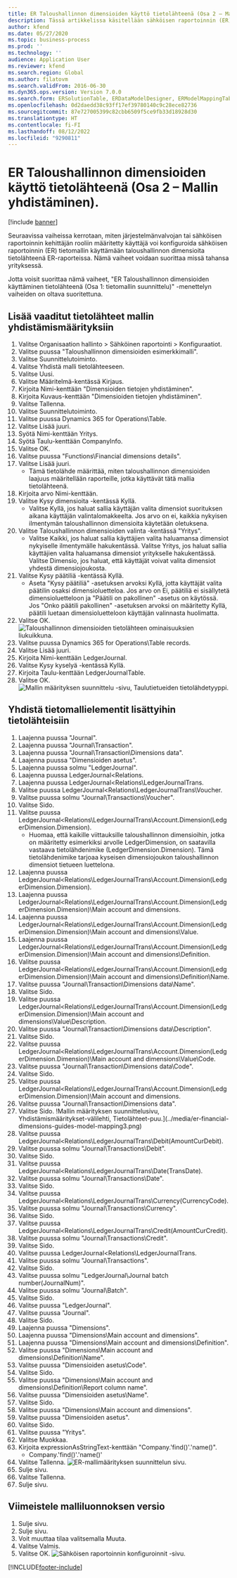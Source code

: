 ```yaml
---
title: ER Taloushallinnon dimensioiden käyttö tietolähteenä (Osa 2 – Mallin yhdistäminen).
description: Tässä artikkelissa käsitellään sähköisen raportoinnin (ER) mallin määrittämistä käyttämään taloushallinnon dimensioita ER-raporttien tietolähteenä. (Osa 2)
author: kfend
ms.date: 05/27/2020
ms.topic: business-process
ms.prod: ''
ms.technology: ''
audience: Application User
ms.reviewer: kfend
ms.search.region: Global
ms.author: filatovm
ms.search.validFrom: 2016-06-30
ms.dyn365.ops.version: Version 7.0.0
ms.search.form: ERSolutionTable, ERDataModelDesigner, ERModelMappingTable, ERModelMappingDesigner, ERExpressionDesignerFormula
ms.openlocfilehash: 0d2daedd38c93ff17ef39780140c9c28ece82736
ms.sourcegitcommit: 87e727005399c82cbb6509f5ce9fb33d18928d30
ms.translationtype: HT
ms.contentlocale: fi-FI
ms.lasthandoff: 08/12/2022
ms.locfileid: "9290811"
---
```

# <a name="er-use-financial-dimensions-as-a-data-source-part-2---model-mapping"></a>ER Taloushallinnon dimensioiden käyttö tietolähteenä (Osa 2 – Mallin yhdistäminen).

[!include [banner](../../includes/banner.md)]

Seuraavissa vaiheissa kerrotaan, miten järjestelmänvalvojan tai sähköisen raportoinnin kehittäjän rooliin määritetty käyttäjä voi konfiguroida sähköisen raportoinnin (ER) tietomallin käyttämään taloushallinnon dimensioita tietolähteenä ER-raporteissa. Nämä vaiheet voidaan suorittaa missä tahansa yrityksessä.

Jotta voisit suorittaa nämä vaiheet, "ER Taloushallinnon dimensioiden käyttäminen tietolähteenä (Osa 1: tietomallin suunnittelu)" -menettelyn vaiheiden on oltava suoritettuna.


## <a name="add-required-data-sources-to-model-mapping"></a>Lisää vaaditut tietolähteet mallin yhdistämismäärityksiin
1. Valitse Organisaation hallinto > Sähköinen raportointi > Konfiguraatiot.
2. Valitse puussa "Taloushallinnon dimensioiden esimerkkimalli".
3. Valitse Suunnittelutoiminto.
4. Valitse Yhdistä malli tietolähteeseen.
5. Valitse Uusi.
6. Valitse Määritelmä-kentässä Kirjaus.
7. Kirjoita Nimi-kenttään "Dimensioiden tietojen yhdistäminen".
8. Kirjoita Kuvaus-kenttään "Dimensioiden tietojen yhdistäminen".
9. Valitse Tallenna.
10. Valitse Suunnittelutoiminto.
11. Valitse puussa Dynamics 365 for Operations\Table.
12. Valitse Lisää juuri.
13. Syötä Nimi-kenttään Yritys.
14. Syötä Taulu-kenttään CompanyInfo.
15. Valitse OK.
16. Valitse puussa "Functions\Financial dimensions details".
17. Valitse Lisää juuri.
    * Tämä tietolähde määrittää, miten taloushallinnon dimensioiden laajuus määritellään raporteille, jotka käyttävät tätä mallia tietolähteenä.  
18. Kirjoita arvo Nimi-kenttään.
19. Valitse Kysy dimensioita -kentässä Kyllä.
    * Valitse Kyllä, jos haluat sallia käyttäjän valita dimensiot suorituksen aikana käyttäjän valintalomakkeelta. Jos arvo on ei, kaikkia nykyisen ilmentymän taloushallinnon dimensioita käytetään oletuksena.  
20. Valitse Taloushallinnon dimensioiden valinta -kentässä "Yritys".
    * Valitse Kaikki, jos haluat sallia käyttäjien valita haluamansa dimensiot nykyiselle ilmentymälle hakukentässä.  Valitse Yritys, jos haluat sallia käyttäjien valita haluamansa dimensiot yritykselle hakukentässä.  Valitse Dimensio, jos haluat, että käyttäjät voivat valita dimensiot yhdestä dimensiojoukosta.  
21. Valitse Kysy päätiliä -kentässä Kyllä.
    * Aseta "Kysy päätiliä" -asetuksen arvoksi Kyllä, jotta käyttäjät valita päätilin osaksi dimensioluetteloa.   Jos arvo on Ei, päätiliä ei sisällytetä dimensioluetteloon ja "Päätili on pakollinen" -asetus on käytössä. Jos "Onko päätili pakollinen" -asetuksen arvoksi on määritetty Kyllä, päätili luetaan dimensioluetteloon käyttäjän valinnasta huolimatta.  
22. Valitse OK.
![Taloushallinnon dimensioiden tietolähteen ominaisuuksien liukuikkuna.](../media/er-financial-dimensions-guides-model-mapping1.png)
23. Valitse puussa Dynamics 365 for Operations\Table records.
24. Valitse Lisää juuri.
25. Kirjoita Nimi-kenttään LedgerJournal.
26. Valitse Kysy kyselyä -kentässä Kyllä.
27. Kirjoita Taulu-kenttään LedgerJournalTable.
28. Valitse OK.
![Mallin määrityksen suunnittelu -sivu, Taulutietueiden tietolähdetyyppi.](../media/er-financial-dimensions-guides-model-mapping2.png)

## <a name="map-data-model-elements-to-added-data-sources"></a>Yhdistä tietomallielementit lisättyihin tietolähteisiin
1. Laajenna puussa "Journal".
2. Laajenna puussa "Journal\Transaction".
3. Laajenna puussa "Journal\Transaction\Dimensions data".
4. Laajenna puussa "Dimensioiden asetus".
5. Laajenna puussa solmu "LedgerJournal".
6. Laajenna puussa LedgerJournal\<Relations.
7. Laajenna puussa LedgerJournal\<Relations\LedgerJournalTrans.
8. Valitse puussa LedgerJournal\<Relations\LedgerJournalTrans\Voucher.
9. Valitse puussa solmu "Journal\Transactions\Voucher".
10. Valitse Sido.
11. Valitse puussa LedgerJournal\<Relations\LedgerJournalTrans\Account.Dimension(LedgerDimension.Dimension).
    * Huomaa, että kaikille viittauksille taloushallinnon dimensioihin, jotka on määritetty esimerkiksi arvolle LedgerDimension, on saatavilla vastaava tietolähdenimike (LedgerDimension.Dimension). Tämä tietolähdenimike tarjoaa kyseisen dimensiojoukon taloushallinnon dimensiot tietueen luettelona.  
12. Laajenna puussa LedgerJournal\<Relations\LedgerJournalTrans\Account.Dimension(LedgerDimension.Dimension).
13. Laajenna puussa LedgerJournal\<Relations\LedgerJournalTrans\Account.Dimension(LedgerDimension.Dimension)\Main account and dimensions.
14. Laajenna puussa LedgerJournal\<Relations\LedgerJournalTrans\Account.Dimension(LedgerDimension.Dimension)\Main account and dimensions\Value.
15. Laajenna puussa LedgerJournal\<Relations\LedgerJournalTrans\Account.Dimension(LedgerDimension.Dimension)\Main account and dimensions\Definition.
16. Valitse puussa LedgerJournal\<Relations\LedgerJournalTrans\Account.Dimension(LedgerDimension.Dimension)\Main account and dimensions\Definition\Name.
17. Valitse puussa "Journal\Transaction\Dimensions data\Name".
18. Valitse Sido.
19. Valitse puussa LedgerJournal\<Relations\LedgerJournalTrans\Account.Dimension(LedgerDimension.Dimension)\Main account and dimensions\Value\Description.
20. Valitse puussa "Journal\Transaction\Dimensions data\Description".
21. Valitse Sido.
22. Valitse puussa LedgerJournal\<Relations\LedgerJournalTrans\Account.Dimension(LedgerDimension.Dimension)\Main account and dimensions\Value\Code.
23. Valitse puussa "Journal\Transaction\Dimensions data\Code".
24. Valitse Sido.
25. Valitse puussa LedgerJournal\<Relations\LedgerJournalTrans\Account.Dimension(LedgerDimension.Dimension)\Main account and dimensions.
26. Valitse puussa "Journal\Transaction\Dimensions data".
27. Valitse Sido.
!Mallin määrityksen suunnittelusivu, Yhdistämismääritykset-välilehti, Tietolähteet-puu.](../media/er-financial-dimensions-guides-model-mapping3.png)
28. Valitse puussa LedgerJournal\<Relations\LedgerJournalTrans\Debit(AmountCurDebit).
29. Valitse puussa solmu "Journal\Transactions\Debit".
30. Valitse Sido.
31. Valitse puussa LedgerJournal\<Relations\LedgerJournalTrans\Date(TransDate).
32. Valitse puussa solmu "Journal\Transactions\Date".
33. Valitse Sido.
34. Valitse puussa LedgerJournal\<Relations\LedgerJournalTrans\Currency(CurrencyCode).
35. Valitse puussa solmu "Journal\Transactions\Currency".
36. Valitse Sido.
37. Valitse puussa LedgerJournal\<Relations\LedgerJournalTrans\Credit(AmountCurCredit).
38. Valitse puussa solmu "Journal\Transactions\Credit".
39. Valitse Sido.
40. Valitse puussa LedgerJournal\<Relations\LedgerJournalTrans.
41. Valitse puussa solmu "Journal\Transactions".
42. Valitse Sido.
43. Valitse puussa solmu "LedgerJournal\Journal batch number(JournalNum)".
44. Valitse puussa solmu "Journal\Batch".
45. Valitse Sido.
46. Valitse puussa "LedgerJournal".
47. Valitse puussa "Journal".
48. Valitse Sido.
49. Laajenna puussa "Dimensions".
50. Laajenna puussa "Dimensions\Main account and dimensions".
51. Laajenna puussa "Dimensions\Main account and dimensions\Definition".
52. Valitse puussa "Dimensions\Main account and dimensions\Definition\Name".
53. Valitse puussa "Dimensioiden asetus\Code".
54. Valitse Sido.
55. Valitse puussa "Dimensions\Main account and dimensions\Definition\Report column name".
56. Valitse puussa "Dimensioiden asetus\Name".
57. Valitse Sido.
58. Valitse puussa "Dimensions\Main account and dimensions".
59. Valitse puussa "Dimensioiden asetus".
60. Valitse Sido.
61. Valitse puussa "Yritys".
62. Valitse Muokkaa.
63. Kirjoita expressionAsStringText-kenttään "Company.'find()'.'name()".
    * Company.'find()'.'name()'  
64. Valitse Tallenna.
![ER-mallimäärityksen suunnittelun sivu.](../media/er-financial-dimensions-guides-model-mapping4.png)
65. Sulje sivu.
66. Valitse Tallenna.
67. Sulje sivu.

## <a name="complete-this-draft-models-version"></a>Viimeistele malliluonnoksen versio
1. Sulje sivu.
2. Sulje sivu.
3. Voit muuttaa tilaa valitsemalla Muuta.
4. Valitse Valmis.
5. Valitse OK.
![Sähköisen raportoinnin konfiguroinnit -sivu.](../media/er-financial-dimensions-guides-model-mapping5.png)


[!INCLUDE[footer-include](../../../../includes/footer-banner.md)]
